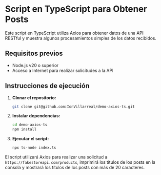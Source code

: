 # Script en TypeScript para Obtener Posts

Este script en TypeScript utiliza Axios para obtener datos de una API RESTful y muestra algunos procesamientos simples de los datos recibidos.

## Requisitos previos
- Node.js v20 o superior
- Acceso a Internet para realizar solicitudes a la API

## Instrucciones de ejecución

1. **Clonar el repositorio:**
   ```bash
   git clone git@github.com:IonVillarreal/demo-axios-ts.git
   ```

2. **Instalar dependencias:**
   ```bash
   cd demo-axios-ts
   npm install
   ```

3. **Ejecutar el script:**
   ```bash
   npx ts-node index.ts
   ```

El script utilizará Axios para realizar una solicitud a `https://fakestoreapi.com/products`, imprimirá los títulos de los posts en la consola y mostrará los títulos de los posts con más de 20 caracteres.
